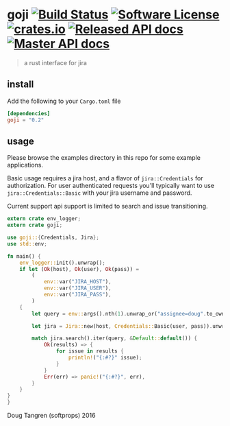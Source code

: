 # goji [![Build Status](https://travis-ci.org/softprops/goji.svg?branch=master)](https://travis-ci.org/softprops/goji) [![Software License](https://img.shields.io/badge/license-MIT-brightgreen.svg)](LICENSE) [![crates.io](http://meritbadge.herokuapp.com/goji)](https://crates.io/crates/goji) [![Released API docs](https://docs.rs/goji/badge.svg)](http://docs.rs/goji) [![Master API docs](https://img.shields.io/badge/docs-master-green.svg)](https://softprops.github.io/goji)

> a rust interface for jira

## install

Add the following to your `Cargo.toml` file

```toml
[dependencies]
goji = "0.2"
```

## usage

Please browse the examples directory in this repo for some example applications.

Basic usage requires a jira host, and a flavor of `jira::Credentials` for authorization. For user authenticated requests you'll typically want to use `jira::Credentials::Basic` with your jira username and password.

Current support api support is limited to search and issue transitioning.

```rust
extern crate env_logger;
extern crate goji;

use goji::{Credentials, Jira};
use std::env;

fn main() {
    env_logger::init().unwrap();
    if let (Ok(host), Ok(user), Ok(pass)) =
        (
            env::var("JIRA_HOST"),
            env::var("JIRA_USER"),
            env::var("JIRA_PASS"),
        )
    {
        let query = env::args().nth(1).unwrap_or("assignee=doug".to_owned());

        let jira = Jira::new(host, Credentials::Basic(user, pass)).unwrap();

        match jira.search().iter(query, &Default::default()) {
            Ok(results) => {
                for issue in results {
                    println!("{:#?}" issue);
                }
            }
            Err(err) => panic!("{:#?}", err),
        }
    }
}
}
```

Doug Tangren (softprops) 2016
